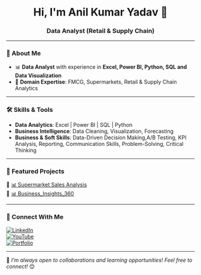 <h1 align="center">Hi, I'm Anil Kumar Yadav 👋</h1>
<h3 align="center">Data Analyst (Retail & Supply Chain) </h3>

---

### 🔹 About Me
- 📊 **Data Analyst** with experience in **Excel, Power BI, Python, SQL and Data Visualization**     
- 🛒 **Domain Expertise**: FMCG, Supermarkets, Retail & Supply Chain Analytics  

---

### 🛠 Skills & Tools
- **Data Analytics**: Excel | Power BI | SQL | Python 
- **Business Intelligence**: Data Cleaning, Visualization, Forecasting
- **Business & Soft Skills**: Data-Driven Decision Making,A/B Testing, KPI Analysis, Reporting, Communication Skills, Problem-Solving, Critical Thinking

---

### 📌 Featured Projects  
🔹 [📊 Supermarket Sales Analysis](https://github.com/aniyadav17/supermarket-sales-analysis)  
🔹 [📊 Business_Insights_360](https://github.com/aniyadav17/Business_Insights_360)  


---

### 🔗 Connect With Me
[![LinkedIn](https://img.shields.io/badge/LinkedIn-Connect-blue?logo=linkedin)](www.linkedin.com/in/anil-yadav1795)  
[![YouTube](https://img.shields.io/badge/YouTube-Subscribe-red?logo=youtube)](https://www.youtube.com/@DataInShorts)  
[![Portfolio](https://img.shields.io/badge/Portfolio-View-green?logo=portfolio)](your-portfolio-link)  

---

🚀 *I’m always open to collaborations and learning opportunities! Feel free to connect!* 😊  


